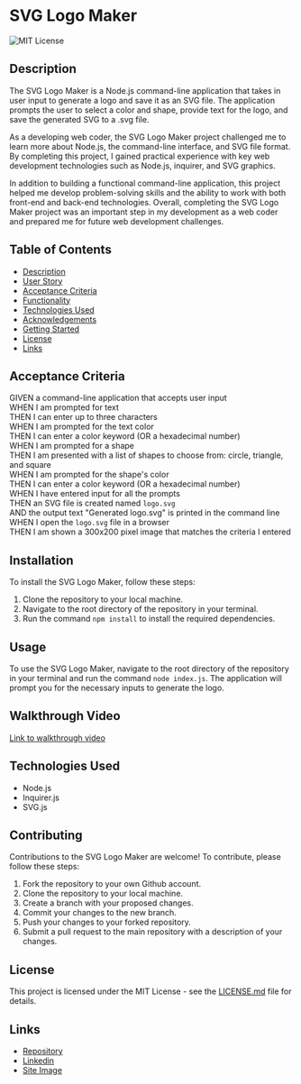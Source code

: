 # SVG Logo Maker
![MIT License](https://img.shields.io/badge/License-MIT-yellow.svg)


## Description 

The SVG Logo Maker is a Node.js command-line application that takes in user input to generate a logo and save it as an SVG file. The application prompts the user to select a color and shape, provide text for the logo, and save the generated SVG to a .svg file.

As a developing web coder, the SVG Logo Maker project challenged me to learn more about Node.js, the command-line interface, and SVG file format. By completing this project, I gained practical experience with key web development technologies such as Node.js, inquirer, and SVG graphics.

In addition to building a functional command-line application, this project helped me develop problem-solving skills and the ability to work with both front-end and back-end technologies. Overall, completing the SVG Logo Maker project was an important step in my development as a web coder and prepared me for future web development challenges. 


## Table of Contents

- [Description](#description)
- [User Story](#user-story)
- [Acceptance Criteria](#acceptance-criteria)
- [Functionality](#functionality)
- [Technologies Used](#technologies-used)
- [Acknowledgements](#acknowledgements)
- [Getting Started](#getting-started)
- [License](#license)
- [Links](#links)


## Acceptance Criteria

GIVEN a command-line application that accepts user input<br>
WHEN I am prompted for text<br>
THEN I can enter up to three characters<br>
WHEN I am prompted for the text color<br>
THEN I can enter a color keyword (OR a hexadecimal number)<br>
WHEN I am prompted for a shape<br>
THEN I am presented with a list of shapes to choose from: circle, triangle, and square<br>
WHEN I am prompted for the shape's color<br>
THEN I can enter a color keyword (OR a hexadecimal number)<br>
WHEN I have entered input for all the prompts<br>
THEN an SVG file is created named `logo.svg`<br>
AND the output text "Generated logo.svg" is printed in the command line<br>
WHEN I open the `logo.svg` file in a browser<br>
THEN I am shown a 300x200 pixel image that matches the criteria I entered

## Installation

To install the SVG Logo Maker, follow these steps:

1. Clone the repository to your local machine.
2. Navigate to the root directory of the repository in your terminal.
3. Run the command `npm install` to install the required dependencies.

## Usage

To use the SVG Logo Maker, navigate to the root directory of the repository in your terminal and run the command `node index.js`. The application will prompt you for the necessary inputs to generate the logo.

## Walkthrough Video

[Link to walkthrough video](https://drive.google.com/file/d/1UPuLVEySCdWg44qHbU302gSigCO9NKy3/view?usp=share_link)

## Technologies Used

- Node.js
- Inquirer.js
- SVG.js

## Contributing

Contributions to the SVG Logo Maker are welcome! To contribute, please follow these steps:

1. Fork the repository to your own Github account.
2. Clone the repository to your local machine.
3. Create a branch with your proposed changes.
4. Commit your changes to the new branch.
5. Push your changes to your forked repository.
6. Submit a pull request to the main repository with a description of your changes.

## License

This project is licensed under the MIT License - see the [LICENSE.md](LICENSE.md) file for details.

## Links
- [Repository](https://github.com/seantamturk/SVG-Logo-Maker)
- [Linkedin](https://www.linkedin.com/in/sean-tamturk-8253b722a/)
- [Site Image]()
